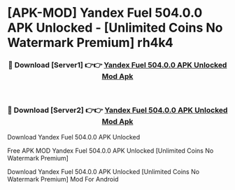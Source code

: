 # [APK-MOD] Yandex Fuel 504.0.0 APK Unlocked - [Unlimited Coins No Watermark Premium] rh4k4



<div align="center">
<h3>🔴 Download [Server1] 👉👉 <a href="https://momento.my/?title=Yandex_Fuel_504.0.0_APK_Unlocked">Yandex Fuel 504.0.0 APK Unlocked Mod Apk</a></h3><br>

<h3>🔴 Download [Server2] 👉👉 <a href="https://momento.my/?title=Yandex_Fuel_504.0.0_APK_Unlocked">Yandex Fuel 504.0.0 APK Unlocked Mod Apk</a></h3>
</div>



Download Yandex Fuel 504.0.0 APK Unlocked 

Free APK MOD Yandex Fuel 504.0.0 APK Unlocked [Unlimited Coins No Watermark Premium]

Download Yandex Fuel 504.0.0 APK Unlocked [Unlimited Coins No Watermark Premium] Mod For Android
